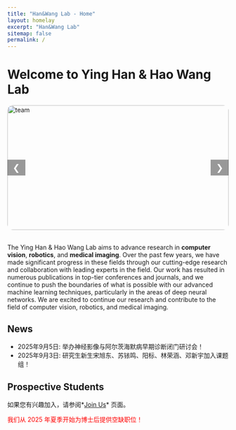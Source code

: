 ```yaml
---
title: "Han&Wang Lab - Home"
layout: homelay
excerpt: "Han&Wang Lab"
sitemap: false
permalink: /
---
```


# Welcome to Ying Han & Hao Wang Lab

<!-- 统一 16:9 轮播 -->
<style>

/* === 画框：16:9 + 圆角 === */
.carousel-dual{
  position:relative;
  max-width:100%;
  margin:auto;
  overflow:hidden;   /* 必须，让圆角把图片裁掉 */
  aspect-ratio:16 / 9;
  border-radius:12px; /* 圆角大小随意调 */
}
/* IE / 旧浏览器 fallback（如需要） */
@supports not (aspect-ratio:16/9){
  .carousel-dual{height:0; padding-bottom:56.25%;}
}

/* === 图片：铺满 + 居中裁剪 + 无边框 === */
.carousel-dual img{
  position:absolute;
  top:0; left:0;
  width:100%; height:100%;
  object-fit:cover;
  display:none;
  border:none;
  border-radius:12px; /* 与容器保持一致 */
}
.carousel-dual img.active{display:block;}

/* === 按钮 === */
.carousel-dual button{
  position:absolute;
  top:50%; transform:translateY(-50%);
  background:rgba(0,0,0,.4); color:#fff;
  border:none; padding:6px 12px; font-size:20px;
  cursor:pointer; user-select:none;
}
.carousel-dual .prev{left:0;}
.carousel-dual .next{right:0;}
</style>

<!-- === 图片容器 === -->
<div class="carousel-dual">
  <img src="{{ site.url }}{{ site.baseurl }}/images/teampic/team3-1.jpg" class="active" alt="team">
   <img src="{{ site.url }}{{ site.baseurl }}/images/teampic/teamall.jpg" alt="team3">
  <img src="{{ site.url }}{{ site.baseurl }}/images/teampic/team2.jpg" alt="lab">

  <button class="prev" onclick="changeD(-1)">&#10094;</button>
  <button class="next" onclick="changeD(1)">&#10095;</button>
</div>

<!-- === 轮播逻辑 === -->
<script>
(function(){
  const imgs = document.querySelectorAll('.carousel-dual img');
  let idx = 0;

  window.changeD = function(d){
    imgs[idx].classList.remove('active');
    idx = (idx + d + imgs.length) % imgs.length;
    imgs[idx].classList.add('active');
  };

  /* 自动播放 */
  setInterval(function(){ changeD(1); }, 4000);
})();
</script>

<!-- ![]({{ site.url }}{{ site.baseurl }}/images/teamall.jpg){: style="width: 150px; float: left;margin-right: 20px; border: 10px"} -->
<!-- ![]({{ site.url }}{{ site.baseurl }}/images/teampic/teamall.jpg){: style="width: 100%; border: 10px"} -->
<br>


The Ying Han & Hao Wang Lab aims to advance research in **computer vision**, **robotics**, and **medical imaging**. Over the past few years, we have made significant progress in these fields through our cutting-edge research and collaboration with leading experts in the field. Our work has resulted in numerous publications in top-tier conferences and journals, and we continue to push the boundaries of what is possible with our advanced machine learning techniques, particularly in the areas of deep neural networks. We are excited to continue our research and contribute to the field of computer vision, robotics, and medical imaging.
<br>

## News

* 2025年9月5日: 举办神经影像与阿尔茨海默病早期诊断闭门研讨会！
* 2025年9月3日: 研究生新生宋旭东、苏铱鸣、阳标、林荣涵、邓新宇加入课题组！
<!-- * Jul 02, 2021: [College of Engineering Offers Applied Machine Learning Intensive for Summer](https://news.uark.edu/articles/57146/college-of-engineering-offers-applied-machine-learning-intensive-for-summer) -->

## Prospective Students

如果您有兴趣加入，请参阅*[Join Us](recruitment)* 页面。

<p style="color:red;">我们从 2025 年夏季开始为博士后提供空缺职位！</p>
